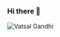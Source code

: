 ### Hi there 👋
<p align="left"> <img src="https://komarev.com/ghpvc/?username=Vatsal-01000111&label=Profile%20views&color=0e75b6&style=flat" alt="Vatsal Gandhi" /> </p>
  <p style="font-family: monospace; font-size: 1.2rem;">
<!--
**Vatsal-01000111/Vatsal-01000111** is a ✨ _special_ ✨ repository because its `README.md` (this file) appears on your GitHub profile.

Here are some ideas to get you started:

- 🔭 I’m currently working on ...
- 🌱 I’m currently learning ...
- 👯 I’m looking to collaborate on ...
- 🤔 I’m looking for help with ...
- 💬 Ask me about ...
- 📫 How to reach me: ...
- 😄 Pronouns: ...
- ⚡ Fun fact: ...
-->
